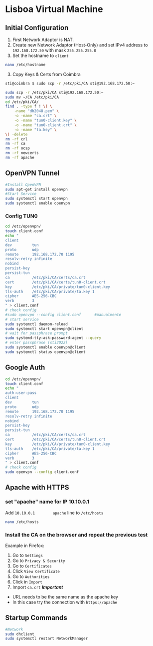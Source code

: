 # Lisboa Virtual Machine

## Initial Configuration
1. First Network Adaptor is NAT.
2. Create new Network Adaptor (Host-Only) and set IPv4 address to `192.168.172.50` with mask `255.255.255.0`
3. Set the hostname to `client`
```sh
nano /etc/hostname

```
3. Copy Keys & Certs from Coimbra
```sh
sti@coimbra $ sudo scp -r /etc/pki/CA sti@192.168.172.50:~
```
```sh
sudo scp -r /etc/pki/CA sti@192.168.172.50:~
sudo mv ~/CA /etc/pki/CA
cd /etc/pki/CA/
find . -type f ! \( \
    -name "dh2048.pem" \
    -o -name "ca.crt" \
    -o -name "tun0-client.key" \
    -o -name "tun0-client.crt" \
    -o -name "ta.key" \
\) -delete
rm -rf crl
rm -rf ca
rm -rf ocsp 
rm -rf newcerts
rm -rf apache
```

## OpenVPN Tunnel
```sh
#Install OpenVPN
sudo apt-get install openvpn
#Start Service
sudo systemctl start openvpn
sudo systemctl enable openvpn
```
### Config TUN0
```sh
cd /etc/openvpn/
touch client.conf
echo "
client
dev         tun
proto       udp
remote      192.168.172.70 1195
resolv-retry infinite
nobind
persist-key
persist-tun
ca          /etc/pki/CA/certs/ca.crt
cert        /etc/pki/CA/certs/tun0-client.crt
key         /etc/pki/CA/private/tun0-client.key
tls-auth    /etc/pki/CA/private/ta.key 1
cipher      AES-256-CBC
verb        3
" > client.conf
# check config
#sudo openvpn --config client.conf      #manualmente
# start service
sudo systemctl daemon-reload
sudo systemctl start openvpn@client
# wait for passphrase prompt
sudo systemd-tty-ask-password-agent --query
# enter passphrase (sti2022)
sudo systemctl enable openvpn@client
sudo systemctl status openvpn@client
```

## Google Auth
```sh
cd /etc/openvpn/
touch client.conf
echo "
auth-user-pass
client
dev         tun
proto       udp
remote      192.168.172.70 1195
resolv-retry infinite
nobind
persist-key
persist-tun
ca          /etc/pki/CA/certs/ca.crt
cert        /etc/pki/CA/certs/tun0-client.crt
key         /etc/pki/CA/private/tun0-client.key
tls-auth    /etc/pki/CA/private/ta.key 1
cipher      AES-256-CBC
verb        3
" > client.conf
# check config
sudo openvpn --config client.conf
```

## Apache with HTTPS

### set "apache" name for IP 10.10.0.1
Add `10.10.0.1        apache` line to `/etc/hosts`
```sh
nano /etc/hosts
```

### Install the CA on the browser and repeat the previous test
Example in Firefox:
1. Go to `Settings`
2. Go to `Privacy & Security`
3. Go to `Certificates`
4. Click `View Certificate`
5. Go to `Authorities`
6. Click in `Import`
7. Import `ca.crt`
***Important***
- URL needs to be the same name as the apache key
- In this case try the connection with `https://apache`

## Startup Commands
```bash
#Network
sudo dhclient
sudo systemctl restart NetworkManager
```
